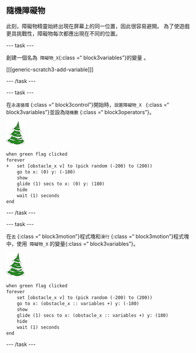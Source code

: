 ## 隨機障礙物

此刻，障礙物精靈始終出現在屏幕上的同一位置，因此很容易避開。 為了使遊戲更具挑戰性，障礙物每次都應出現在不同的位置。

--- task ---

創建一個名為` 障礙物_X`{:class =“ block3variables”}的變量 。

[[[generic-scratch3-add-variable]]]

--- /task ---

--- task ---

在`永遠循環` {:class =“ block3control”}開始時，`設置障礙物_X ` {:class =“ block3variables”}並設為`隨機數` {:class =“ block3operators”}。

![障礙物精靈](images/obstacle_sprite.png)

```blocks3
when green flag clicked
forever 
+   set [obstacle_x v] to (pick random (-200) to (200))
    go to x: (0) y: (-180)
    show
    glide (1) secs to x: (0) y: (180)
    hide
    wait (1) seconds
end
```


--- /task ---

--- task ---

在`去` {:class =“ block3motion”}程式塊和`滑行` {:class =“ block3motion”}程式塊中，使用` 障礙物_X` 的變量{:class =“ block3variables”}。

![障礙物精靈](images/obstacle_sprite.png)

```blocks3
when green flag clicked
forever 
    set [obstacle_x v] to (pick random (-200) to (200))
    go to x: (obstacle_x :: variables +) y: (-180)
    show
    glide (1) secs to x: (obstacle_x :: variables +) y: (180)
    hide
    wait (1) seconds
end
```

--- /task ---
